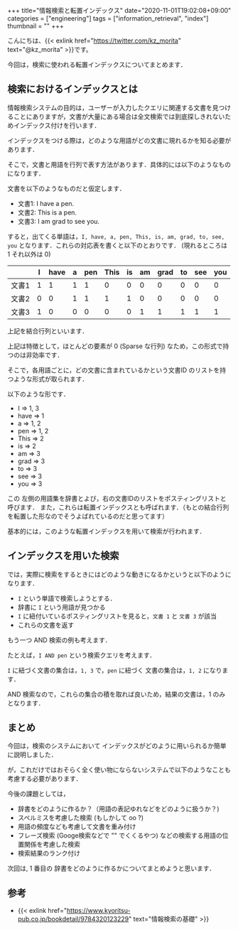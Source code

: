 +++
title="情報検索と転置インデックス"
date="2020-11-01T19:02:08+09:00"
categories = ["engineering"]
tags = ["information_retrieval", "index"]
thumbnail = ""
+++

こんにちは、{{< exlink href="https://twitter.com/kz_morita" text="@kz_morita" >}}です。

今回は，検索に使われる転置インデックスについてまとめます．

## 検索におけるインデックスとは

情報検索システムの目的は，ユーザーが入力したクエリに関連する文書を見つけることにありますが，文書が大量にある場合は全文検索では到底探しきれないためインデックス付けを行います．

インデックスをつける際は，どのような用語がどの文書に現れるかを知る必要があります．

そこで，文書と用語を行列で表す方法があります．具体的には以下のようなものになります．

文書を以下のようなものだと仮定します．

* 文書1: I have a pen.
* 文書2: This is a pen.
* 文書3: I am grad to see you.

すると，出てくる単語は，`I, have, a, pen, This, is, am, grad, to, see, you` となります．これらの対応表を書くと以下のとおりです．
(現れるところは 1 それ以外は 0)

|  | I | have | a | pen | This | is | am | grad | to | see | you
|-----|-----|-----|-----|-----|-----|-----|-----|-----|-----|-----|-----|
| 文書1 | 1 | 1 | 1 | 1 | 0 | 0 | 0 | 0 | 0 | 0 | 0 | 0 |
| 文書2 | 0 | 0 | 1 | 1 | 1 | 1 | 0 | 0 | 0 | 0 | 0 | 0 |
| 文書3 | 1 | 0 | 0 | 0 | 0 | 0 | 1 | 1 | 1 | 1 | 1 | 1 |

上記を結合行列といいます．

上記は特徴として，ほとんどの要素が 0 (Sparse な行列) なため，この形式で持つのは非効率です．

そこで，各用語ごとに，どの文書に含まれているかという文書ID のリストを持つような形式が取られます．

以下のような形です．

* I => 1, 3
* have => 1
* a => 1, 2
* pen => 1, 2
* This => 2
* is => 2
* am => 3
* grad => 3
* to => 3
* see => 3
* you => 3

この 左側の用語集を辞書とよび，右の文書IDのリストをポスティングリストと呼びます．
また，これらは転置インデックスとも呼ばれます．（もとの結合行列を転置した形なのでそうよばれているのだと思ってます）

基本的には，このような転置インデックスを用いて検索が行われます．

## インデックスを用いた検索

では，実際に検索をするときにはどのような動きになるかというと以下のようになります．

* `I` という単語で検索しようとする．
* 辞書に `I` という用語が見つかる
* `I` に紐付いているポスティングリストを見ると，`文書 1` と `文書 3` が該当
* これらの文書を返す


もう一つ AND 検索の例も考えます．

たとえば，`I AND pen` という検索クエリを考えます．

`I` に紐づく文書の集合は，`1, 3` で，`pen` に紐づく 文書の集合は，`1, 2` になります．

AND 検索なので，これらの集合の積を取れば良いため，結果の文書は，1 のみとなります．


## まとめ

今回は，検索のシステムにおいて インデックスがどのように用いられるか簡単に説明しました．

が，これだけではおそらく全く使い物にならないシステムで以下のようなことも考慮する必要があります．

今後の課題としては，
- 辞書をどのように作るか？（用語の表記ゆれなどをどのように扱うか？)
- スペルミスを考慮した検索 (もしかして oo ?)
- 用語の頻度なども考慮して文書を重み付け
- フレーズ検索 (Googe検索などで "" でくくるやつ) などの検索する用語の位置関係を考慮した検索
- 検索結果のランク付け

次回は, 1 番目の 辞書をどのように作るかについてまとめようと思います．

## 参考

* {{< exlink href="https://www.kyoritsu-pub.co.jp/bookdetail/9784320123229" text="情報検索の基礎" >}}

